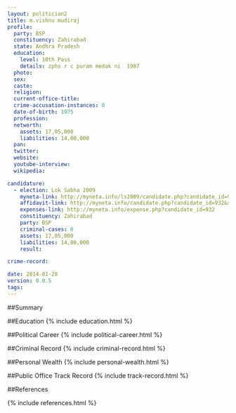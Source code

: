 ```yaml
---
layout: politician2
title: m.vishnu mudiraj
profile: 
  party: BSP
  constituency: Zahirabad
  state: Andhra Pradesh
  education: 
    level: 10th Pass
    details: zphs r c puram medak ni  1987
  photo: 
  sex: 
  caste: 
  religion: 
  current-office-title: 
  crime-accusation-instances: 0
  date-of-birth: 1975
  profession: 
  networth: 
    assets: 17,05,000
    liabilities: 14,00,000
  pan: 
  twitter: 
  website: 
  youtube-interview: 
  wikipedia: 

candidature: 
  - election: Lok Sabha 2009
    myneta-link: http://myneta.info/ls2009/candidate.php?candidate_id=932
    affidavit-link: http://myneta.info/candidate.php?candidate_id=932&scan=original
    expenses-link: http://myneta.info/expense.php?candidate_id=932
    constituency: Zahirabad 
    party: BSP
    criminal-cases: 0
    assets: 17,05,000
    liabilities: 14,00,000
    result:  

crime-record: 

date: 2014-01-28
version: 0.0.5
tags: 
---
```

##Summary


##Education
{% include education.html %}


##Political Career
{% include political-career.html %}


##Criminal Record
{% include criminal-record.html %}


##Personal Wealth
{% include personal-wealth.html %}


##Public Office Track Record
{% include track-record.html %}


##References


{% include references.html %}